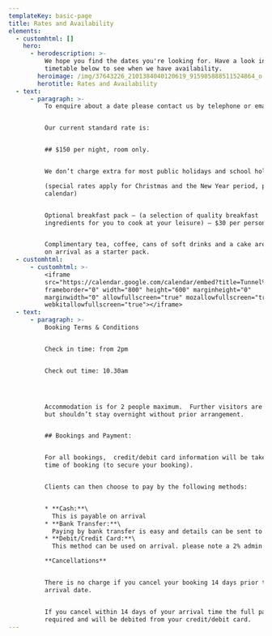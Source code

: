 ```yaml
---
templateKey: basic-page
title: Rates and Availability
elements:
  - customhtml: []
    hero:
      - herodescription: >-
          We hope you find the dates you're looking for. Have a look in the
          timetable below to see when we have availability.
        heroimage: /img/37643226_2101384040120619_915985888511524864_o.jpg
        herotitle: Rates and Availability
  - text:
      - paragraph: >-
          To enquire about a date please contact us by telephone or email.


          Our current standard rate is:


          ## $150 per night, room only.


          We don’t charge extra for most public holidays and school holidays.

          (special rates apply for Christmas and the New Year period, please see
          calendar)


          Optional breakfast pack – (a selection of quality breakfast
          ingredients for you to cook at your leisure) – $30 per person.


          Complimentary tea, coffee, cans of soft drinks and a cake are provided
          on arrival as a starter pack.
  - customhtml:
      - customhtml: >-
          <iframe
          src="https://calendar.google.com/calendar/embed?title=Tunnel%20Ridge%20Outlook&amp;showTitle=0&amp;showPrint=0&amp;showTabs=0&amp;showCalendars=0&amp;height=600&amp;wkst=1&amp;bgcolor=%23ffffff&amp;src=lozza367c%40gmail.com&amp;color=%235F6B02&amp;src=en.australian%23holiday%40group.v.calendar.google.com&amp;color=%23333333&amp;ctz=Australia%2FBrisbane"
          frameborder="0" width="800" height="600" marginheight="0"
          marginwidth="0" allowfullscreen="true" mozallowfullscreen="true"
          webkitallowfullscreen="true"></iframe>
  - text:
      - paragraph: >-
          Booking Terms & Conditions


          Check in time: from 2pm


          Check out time: 10.30am




          Accommodation is for 2 people maximum.  Further visitors are welcome,
          but shouldn’t stay overnight without prior arrangement.


          ## Bookings and Payment:


          For all bookings,  credit/debit card information will be taken at the
          time of booking (to secure your booking).


          Clients can then choose to pay by the following methods:


          * **Cash:**\
            This is payable on arrival
          * **Bank Transfer:**\
            Paying by bank transfer is easy and details can be sent to you on request. All transactions must be completed two days prior to arrival to ensure they have gone through and show on our internet banking statement.
          * **Debit/Credit Card:**\
            This method can be used on arrival. please note a 2% admin fee is charged for this service.

          **Cancellations**


          There is no charge if you cancel your booking 14 days prior to your
          arrival date.


          If you cancel within 14 days of your arrival time the full payment is
          required and will be debited from your credit/debit card.
---
```


